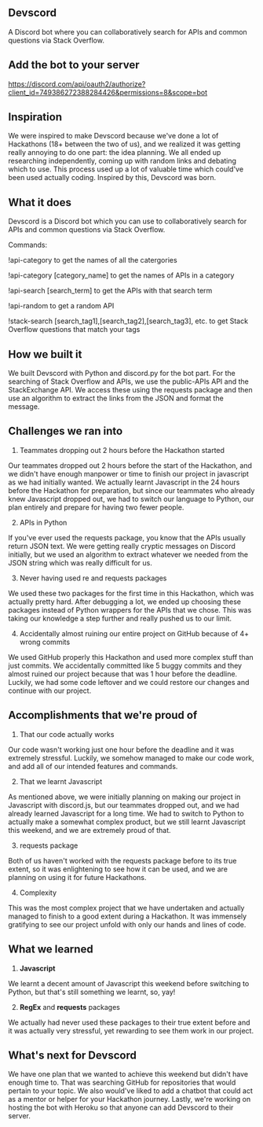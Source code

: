 ## Devscord
A Discord bot where you can collaboratively search for APIs and common questions via Stack Overflow.

## Add the bot to your server
https://discord.com/api/oauth2/authorize?client_id=749386272388284426&permissions=8&scope=bot

## Inspiration
We were inspired to make Devscord because we've done a lot of Hackathons (18+ between the two of us), and we realized it was getting really annoying to do one part: the idea planning. We all ended up researching independently, coming up with random links and debating which to use. This process used up a lot of valuable time which could've been used actually coding. Inspired by this, Devscord was born.
## What it does
Devscord is a Discord bot which you can use to collaboratively search for APIs and common questions via Stack Overflow. 

Commands:

!api-category to get the names of all the catergories

!api-category [category_name] to get the names of APIs in a category

!api-search [search_term] to get the APIs with that search term

!api-random to get a random API

!stack-search [search_tag1],[search_tag2],[search_tag3], etc. to get Stack Overflow questions that match your tags


## How we built it
We built Devscord with Python and discord.py for the bot part. For the searching of Stack Overflow and APIs, we use the public-APIs API and the StackExchange API. We access these using the requests package and then use an algorithm to extract the links from the JSON and format the message.

## Challenges we ran into
1. Teammates dropping out 2 hours before the Hackathon started

Our teammates dropped out 2 hours before the start of the Hackathon, and we didn't have enough manpower or time to finish our project in javascript as we had initially wanted. We actually learnt Javascript in the 24 hours before the Hackathon for preparation, but since our teammates who already knew Javascript dropped out, we had to switch our language to Python, our plan entirely and prepare for having two fewer people. 

2. APIs in Python

If you've ever used the requests package, you know that the APIs usually return JSON text. We were getting really cryptic messages on Discord initially, but we used an algorithm to extract whatever we needed from the JSON string which was really difficult for us.

3. Never having used re and requests packages

We used these two packages for the first time in this Hackathon, which was actually pretty hard. After debugging a lot, we ended up choosing these packages instead of Python wrappers for the APIs that we chose. This was taking our knowledge a step further and really pushed us to our limit.

4. Accidentally almost ruining our entire project on GitHub because of 4+ wrong commits

We used GitHub properly this Hackathon and used more complex stuff than just commits. We accidentally committed like 5 buggy commits and they almost ruined our project because that was 1 hour before the deadline. Luckily, we had some code leftover and we could restore our changes and continue with our project.

## Accomplishments that we're proud of
1. That our code actually works

Our code wasn't working just one hour before the deadline and it was extremely stressful. Luckily, we somehow managed to make our code work, and add all of our intended features and commands.

2. That we learnt Javascript

As mentioned above, we were initially planning on making our project in Javascript with discord.js, but our teammates dropped out, and we had already learned Javascript for a long time. We had to switch to Python to actually make a somewhat complex product, but we still learnt Javascript this weekend, and we are extremely proud of that.

3. requests package

Both of us haven't worked with the requests package before to its true extent, so it was enlightening to see how it can be used, and we are planning on using it for future Hackathons.

4. Complexity

This was the most complex project that we have undertaken and actually managed to finish to a good extent during a Hackathon. It was immensely gratifying to see our project unfold with only our hands and lines of code.

## What we learned
1. **Javascript**

We learnt a decent amount of Javascript this weekend before switching to Python, but that's still something we learnt, so, yay!

2. **RegEx** and **requests** packages

We actually had never used these packages to their true extent before and it was actually very stressful, yet rewarding to see them work in our project.

## What's next for Devscord
We have one plan that we wanted to achieve this weekend but didn't have enough time to. That was searching GitHub for repositories that would pertain to your topic. We also would've liked to add a chatbot that could act as a mentor or helper for your Hackathon journey. Lastly, we're working on hosting the bot with Heroku so that anyone can add Devscord to their server.
